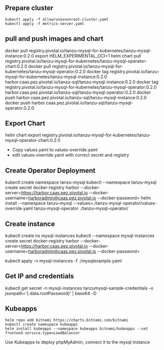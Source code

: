 ## Prepare cluster
```
kubectl apply -f allowrunasnonroot-cluster.yaml
kubectl apply -f metrics-server.yaml
```



## pull and push images and chart
docker pull registry.pivotal.io/tanzu-mysql-for-kubernetes/tanzu-mysql-instance:0.2.0
export HELM_EXPERIMENTAL_OCI=1
helm chart pull registry.pivotal.io/tanzu-mysql-for-kubernetes/tanzu-mysql-operator-chart:0.2.0
docker pull registry.pivotal.io/tanzu-mysql-for-kubernetes/tanzu-mysql-operator:0.2.0
docker tag registry.pivotal.io/tanzu-mysql-for-kubernetes/tanzu-mysql-instance:0.2.0 harbor.caas.pez.pivotal.io/tanzu-sql/tanzu-mysql-instance:0.2.0
docker tag registry.pivotal.io/tanzu-mysql-for-kubernetes/tanzu-mysql-operator:0.2.0 harbor.caas.pez.pivotal.io/tanzu-sql/tanzu-mysql-operator:0.2.0
docker push harbor.caas.pez.pivotal.io/tanzu-sql/tanzu-mysql-instance:0.2.0
docker push harbor.caas.pez.pivotal.io/tanzu-sql/tanzu-mysql-operator:0.2.0

## Export Chart
helm chart export registry.pivotal.io/tanzu-mysql-for-kubernetes/tanzu-mysql-operator-chart:0.2.0
 * Copy values.yaml to values-override.yaml
 * edit values-override.yaml with correct secret and registry

## Create Operator Deployment

kubectl create namespace tanzu-mysql
kubectl --namespace tanzu-mysql create secret docker-registry harbor --docker-server=https://harbor.caas.pez.pivotal.io --docker-username=harboradmin@caas.pez.pivotal.io --docker-password=<PASSWORD>
helm install --namespace tanzu-mysql --values=./tanzu-mysql-operator/values-override.yaml tanzu-mysql-operator ./tanzu-mysql-operator/



## Create instance

kubectl create ns mysql-instances
kubectl --namespace mysql-instances create secret docker-registry harbor --docker-server=https://harbor.caas.pez.pivotal.io --docker-username=harboradmin@caas.pez.pivotal.io --docker-password=<PASSWORD>

kubectl apply -n mysql-instances -f ./mysqlexample.yaml


## Get IP and credentials

kubectl get secret -n mysql-instances tanzumysql-sample-credentials -o jsonpath='{.data.rootPassword}' | base64 -D




## Kubeapps
```
helm repo add bitnami https://charts.bitnami.com/bitnami
kubectl create namespace kubeapps
helm install kubeapps --namespace kubeapps bitnami/kubeapps --set frontend.service.type=LoadBalancer
```

Use Kubeapps to deploy phpMyAdmin, connect it to the mysql instance
